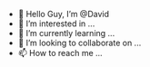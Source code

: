 - 👋 Hello Guy, I’m @David
- 👀 I’m interested in ...
- 🌱 I’m currently learning ...
- 💞️ I’m looking to collaborate on ...
- 📫 How to reach me ...

<!---
DavidKhmer/DavidKhmer is a ✨ special ✨ repository because its `README.md` (this file) appears on your GitHub profile.
You can click the Preview link to take a look at your changes.
--->
